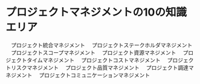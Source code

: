 # プロジェクトマネジメントの10の知識エリア
　プロジェクト統合マネジメント
　プロジェクトステークホルダマネジメント
　プロジェクトスコープマネジメント
　プロジェクト資源マネジメント
　プロジェクトタイムマネジメント
　プロジェクトコストマネジメント
　プロジェクトリスクマネジメント
　プロジェクト品質マネジメント
　プロジェクト調達マネジメント
　プロジェクトコミュニケーションマネジメント
